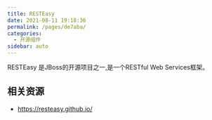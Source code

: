 ```yaml
---
title: RESTEasy
date: 2021-08-11 19:18:36
permalink: /pages/de7aba/
categories:
  - 开源组件
sidebar: auto
---
```


RESTEasy 是JBoss的开源项目之一,是一个RESTful Web Services框架。

## 相关资源

- https://resteasy.github.io/
  
